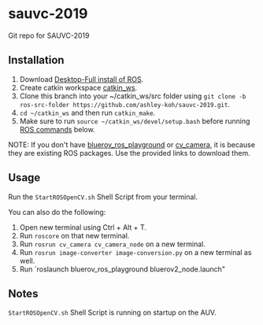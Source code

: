 # sauvc-2019
Git repo for SAUVC-2019

## Installation
1. Download [Desktop-Full install of ROS](http://wiki.ros.org/kinetic/Installation/Ubuntu).
2. Create catkin workspace [catkin_ws](http://wiki.ros.org/catkin/Tutorials/create_a_workspace).
3. Clone this branch into your ~/catkin_ws/src folder using `git clone -b ros-src-folder https://github.com/ashley-koh/sauvc-2019.git`.
4. `cd ~/catkin_ws` and then run `catkin_make`.
5. Make sure to run `source ~/catkin_ws/devel/setup.bash` before running [ROS commands](http://wiki.ros.org/ROS/CommandLineTools) below.

NOTE: If you don't have [bluerov_ros_playground](https://github.com/patrickelectric/bluerov_ros_playground) or [cv_camera](https://github.com/OTL/cv_camera), it is because they are existing ROS packages. Use the provided links to download them.

## Usage

Run the `StartROSOpenCV.sh` Shell Script from your terminal.

You can also do the following:

1. Open new terminal using Ctrl + Alt + T.
2. Run `roscore` on that new terminal.
3. Run `rosrun cv_camera cv_camera_node` on a new terminal.
4. Run `rosrun image-converter image-conversion.py` on a new terminal as well.
5. Run `roslaunch bluerov_ros_playground bluerov2_node.launch"

## Notes

`StartROSOpenCV.sh` Shell Script is running on startup on the AUV.
